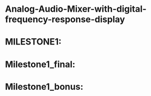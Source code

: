 # Analog-Audio-Mixer-with-digital-frequency-response-display

# MILESTONE1:
# Milestone1_final:
# Milestone1_bonus:
